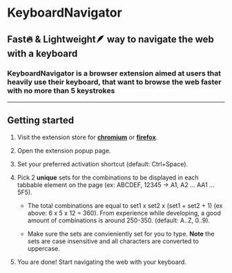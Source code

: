 # **KeyboardNavigator**

## **Fast**🔥 & **Lightweight**🪶 way to navigate the web with a keyboard

### KeyboardNavigator is a browser extension aimed at users that **heavily** use their keyboard, that want to browse the web faster with no more than **5 keystrokes**

---

## Getting started

1. Visit the extension store for **[chromium](https://chrome.google.com/webstore/category/extensions)** or **[firefox](https://addons.mozilla.org/)**.

2. Open the extension popup page.

3. Set your preferred activation shortcut (default: Ctrl+Space).

4. Pick 2 **unique** sets for the combinations to be displayed in each tabbable element on the page (ex: ABCDEF, 12345 -> A1, A2 ... AA1 ... 5F5).

    - The total combinations are equal to set1 x set2 x (set1 + set2 + 1) (ex above: 6 x 5 x 12 = 360). From experience while developing, a good amount of combinations is around 250-350. (default: A..Z, 0..9).

    - Make sure the sets are convieniently set for you to type. **Note** the sets are case insensitive and all characters are converted to uppercase.

5. You are done! Start navigating the web with your keyboard.
